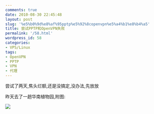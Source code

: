 ```yaml
---
comments: true
date: 2010-08-30 22:45:48
layout: post
slug: '%e5%b0%9d%e8%af%95pptp%e5%92%8copenvpn%e5%a4%b1%e8%b4%a5'
title: 尝试PPTP和OpenVPN失败
permalink: '/58.html'
wordpress_id: 58
categories:
- VPS/Linux
tags:
- OpenVPN
- PPTP
- VPN
- 代理
---
```


尝试了两天,焦头烂额,还是没搞定,没办法,先放放

昨天去了一趟华南植物园,附图:

[![](http://myblog.sunfarms.net/wp-content/uploads/2010/08/DSCF0189-300x225.jpg)](http://myblog.sunfarms.net/wp-content/uploads/2010/08/DSCF0189.jpg)
